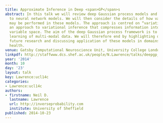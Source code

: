 ```yaml
---
title: Approximate Inference in Deep <span>GP</span>s
abstract: In this talk we will review deep Gaussian process models and relate them
  to neural network models. We will then consider the details of how variational inference
  may be performed in these models. The approach is centred on “variational compression”,
  an approach to variational inference that compresses information into an augmented
  variable space. The aim of the deep Gaussian process framework is to enable probabilistic
  learning of multi-modal data. We will therefore end by highlighting directions for
  future research and discussing application of these models in domains such as personalised
  health.
venue: Gatsby Computational Neuroscience Unit, University College London, U.K.
linkpdf: http://staffwww.dcs.shef.ac.uk/people/N.Lawrence/talks/deepgp_ucl14b.pdf
year: '2014'
month: 10
day: '23'
layout: talk
key: Lawrence:ucl14c
categories:
- Lawrence:ucl14c
authors:
- firstname: Neil D.
  lastname: Lawrence
  url: http://inverseprobability.com
  institute: University of Sheffield
published: 2014-10-23
---
```

